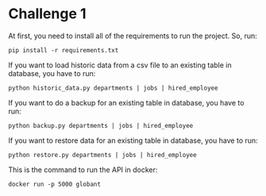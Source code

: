 # Challenge 1
At first, you need to install all of the requirements to run the project. So, run:

`pip install -r requirements.txt`

If you want to load historic data from a csv file to an existing table in database, you have to run:

`python historic_data.py departments | jobs | hired_employee`

If you want to do a backup for an existing table in database, you have to run:

`python backup.py departments | jobs | hired_employee`

If you want to restore data for an existing table in database, you have to run:

`python restore.py departments | jobs | hired_employee`

This is the command to run the API in docker:

`docker run -p 5000 globant`

